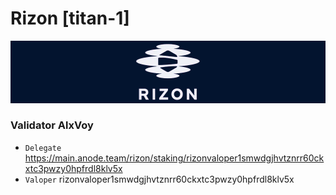 # Rizon [titan-1]
![Rizon Guide](https://github.com/Voynitskiy/Voynitskiy/blob/main/mainnet/Rizon/Rizon.png)
### Validator AlxVoy
* `Delegate` https://main.anode.team/rizon/staking/rizonvaloper1smwdgjhvtznrr60ckxtc3pwzy0hpfrdl8klv5x
* `Valoper` rizonvaloper1smwdgjhvtznrr60ckxtc3pwzy0hpfrdl8klv5x
